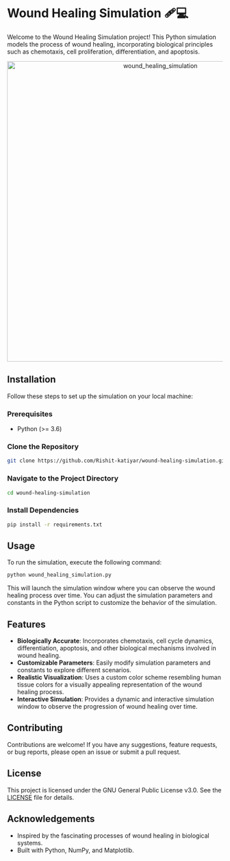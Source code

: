# Wound Healing Simulation 🩹💻

Welcome to the Wound Healing Simulation project! This Python simulation models the process of wound healing, incorporating biological principles such as chemotaxis, cell proliferation, differentiation, and apoptosis.

<p align="center">
  <img src="https://github.com/Rishit-katiyar/wound-healing-simulation/assets/167756997/ec8b3006-bef3-4d77-82ce-c840f942e3f4" alt="wound_healing_simulation" width="700"/>
</p>

## Installation

Follow these steps to set up the simulation on your local machine:

### Prerequisites

- Python (>= 3.6)

### Clone the Repository

```bash
git clone https://github.com/Rishit-katiyar/wound-healing-simulation.git
```

### Navigate to the Project Directory

```bash
cd wound-healing-simulation
```

### Install Dependencies

```bash
pip install -r requirements.txt
```

## Usage

To run the simulation, execute the following command:

```bash
python wound_healing_simulation.py
```

This will launch the simulation window where you can observe the wound healing process over time. You can adjust the simulation parameters and constants in the Python script to customize the behavior of the simulation.

## Features

- **Biologically Accurate**: Incorporates chemotaxis, cell cycle dynamics, differentiation, apoptosis, and other biological mechanisms involved in wound healing.
- **Customizable Parameters**: Easily modify simulation parameters and constants to explore different scenarios.
- **Realistic Visualization**: Uses a custom color scheme resembling human tissue colors for a visually appealing representation of the wound healing process.
- **Interactive Simulation**: Provides a dynamic and interactive simulation window to observe the progression of wound healing over time.

## Contributing

Contributions are welcome! If you have any suggestions, feature requests, or bug reports, please open an issue or submit a pull request.

## License

This project is licensed under the GNU General Public License v3.0. See the [LICENSE](LICENSE) file for details.

## Acknowledgements

- Inspired by the fascinating processes of wound healing in biological systems.
- Built with Python, NumPy, and Matplotlib.

